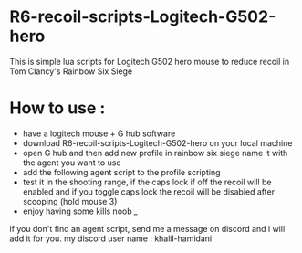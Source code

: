 # R6-recoil-scripts-Logitech-G502-hero

This is simple lua scripts for Logitech G502 hero mouse to reduce recoil in Tom Clancy's Rainbow Six Siege

# How to use :
- have a logitech mouse + G hub software
- download R6-recoil-scripts-Logitech-G502-hero on your local machine
- open G hub and then add new profile in rainbow six siege name it with the agent you want to use 
- add the following agent script to the profile scripting
- test it in the shooting range, if the caps lock if off the recoil will be enabled and if you toggle caps lock the recoil will be disabled after scooping (hold mouse 3)
- enjoy having some kills noob *_*

if you don't find an agent script, send me a message on discord and i will add it for you.
my discord user name : khalil-hamidani
